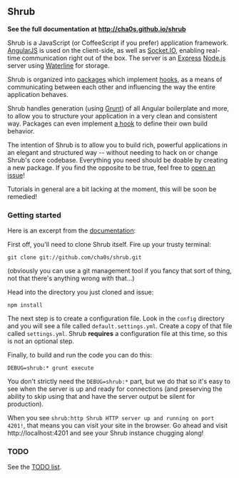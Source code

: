 ## Shrub

**See the full documentation at http://cha0s.github.io/shrub**

Shrub is a JavaScript (or CoffeeScript if you prefer) application
framework. [AngularJS](http://angularjs.org/) is used on the client-side, as
well as [Socket.IO](http://socket.io/), enabling real-time communication right
out of the box. The server is an [Express](http://expressjs.com)
[Node.js](http://nodejs.org/) server using
[Waterline](https://github.com/balderdashy/waterline) for storage.

Shrub is organized into [packages](packages) which implement [hooks](hooks),
as a means of communicating between each other and influencing the way the
entire application behaves.

Shrub handles generation (using [Grunt](http://gruntjs.com/)) of all Angular
boilerplate and more, to allow you to structure your application in a very
clean and consistent way. Packages can even implement
[a hook](http://cha0s.github.io/shrub/hooks/#gruntconfig) to define their own
build behavior.

The intention of Shrub is to allow you to build rich, powerful applications in
an elegant and structured way -- without needing to hack on or change Shrub's
core codebase. Everything you need should be doable by creating a new package.
If you find the opposite to be true, feel free to
[open an issue](https://github.com/cha0s/shrub/issues)!

Tutorials in general are a bit lacking at the moment, this will be soon be
remedied!

### Getting started

Here is an excerpt from the
[documentation](http://cha0s.github.io/shrub/guide/getting-started):

First off, you'll need to clone Shrub itself. Fire up your trusty terminal:

`git clone git://github.com/cha0s/shrub.git`

(obviously you can use a git management tool if you fancy that sort of thing,
not that there's anything wrong with that...)

Head into the directory you just cloned and issue:

`npm install`

The next step is to create a configuration file. Look in the `config` directory
and you will see a file called `default.settings.yml`. Create a copy of that
file called `settings.yml`. Shrub **requires** a configuration file at this
time, so this is not an optional step.

Finally, to build and run the code you can do this:

`DEBUG=shrub:* grunt execute`

You don't strictly need the `DEBUG=shrub:*` part, but we do that so it's easy
to see when the server is up and ready for connections (and preserving the
ability to skip using that and have the server output be silent for
production).

When you see `shrub:http Shrub HTTP server up and running on port 4201!`, that
means you can visit your site in the browser. Go ahead and visit
http://localhost:4201 and see your Shrub instance chugging along!

### TODO

See the [TODO list](http://cha0s.github.io/shrub/todos/).
